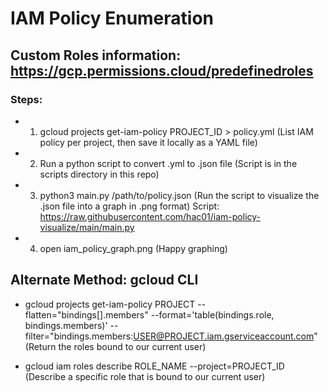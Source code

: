# IAM Policy Enumeration

## Custom Roles information: https://gcp.permissions.cloud/predefinedroles

### Steps:

 - 1) gcloud projects get-iam-policy PROJECT_ID > policy.yml (List IAM policy per project, then save it locally as a YAML file)

 - 2) Run a python script to convert .yml to .json file (Script is in the scripts directory in this repo)

 - 3) python3 main.py /path/to/policy.json (Run the script to visualize the .json file into a graph in .png format) Script: https://raw.githubusercontent.com/hac01/iam-policy-visualize/main/main.py
  
 - 4) open iam_policy_graph.png (Happy graphing)

## Alternate Method: gcloud CLI

 - gcloud projects get-iam-policy PROJECT --flatten="bindings[].members" --format='table(bindings.role, bindings.members)' --filter="bindings.members:USER@PROJECT.iam.gserviceaccount.com" (Return the roles bound to our current user)

 - gcloud iam roles describe ROLE_NAME --project=PROJECT_ID (Describe a specific role that is bound to our current user)
